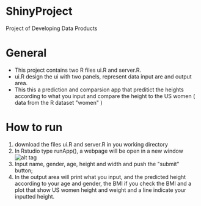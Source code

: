 # ShinyProject
Project of Developing Data Products

# General
* This project contains two R files ui.R and server.R.
* ui.R design the ui with two panels, represent data input are and output area.
* This this a prediction and comparsion app that preditict the heights according to what you input and compare the height to the US women ( data from the R dataset "women" )

# How to run
1. download the files ui.R and server.R in you working directory
2. In Rstudio type runApp(), a webpage will be open in a new window
![alt tag](https://cloud.githubusercontent.com/assets/12765044/9071390/af6ed0ae-3b27-11e5-9ae4-3cd2f7955d5e.png)
3. Input name, gender, age, height and width and push the "submit" button;
4. In the output area will print what you input, and the predicted height according to your age and gender, the BMI if you check the BMI and a plot that show US women height and weight and a line indicate your inputted height.


